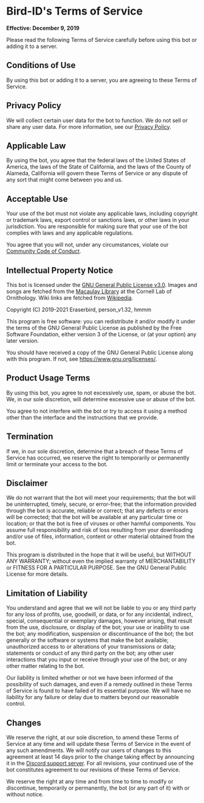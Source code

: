 # Bird-ID's Terms of Service

**Effective: December 9, 2019**

Please read the following Terms of Service carefully before using this bot or adding it to a server.

## Conditions of Use

By using this bot or adding it to a server, you are agreeing to these Terms of Service.

## Privacy Policy

We will collect certain user data for the bot to function. We do not sell or share any user data. For more information, see our [Privacy Policy](PRIVACY.md).

## Applicable Law

By using the bot, you agree that the federal laws of the United States of America, the laws of the State of California, and the laws of the County of Alameda, California will govern these Terms of Service or any dispute of any sort that might come between you and us.

## Acceptable Use

Your use of the bot must not violate any applicable laws, including copyright or trademark laws, export control or sanctions laws, or other laws in your jurisdiction. You are responsible for making sure that your use of the bot complies with laws and any applicable regulations.

You agree that you will not, under any circumstances, violate our [Community Code of Conduct](CODE_OF_CONDUCT.md).

## Intellectual Property Notice

This bot is licensed under the [GNU General Public License v3.0](LICENSE). Images and songs are fetched from the [Macaulay Library](https://www.macaulaylibrary.org/) at the Cornell Lab of Ornithology. Wiki links are fetched from [Wikipedia](https://en.wikipedia.org/).

Copyright (C) 2019-2021 Eraserbird, person_v1.32, hmmm

This program is free software: you can redistribute it and/or modify
it under the terms of the GNU General Public License as published by
the Free Software Foundation, either version 3 of the License, or
(at your option) any later version.

You should have received a copy of the GNU General Public License
along with this program. If not, see <https://www.gnu.org/licenses/>.

## Product Usage Terms

By using this bot, you agree to not excessively use, spam, or abuse the bot. We, in our sole discretion, will determine excessive use or abuse of the bot.

You agree to not interfere with the bot or try to access it using a method other than the interface and the instructions that we provide.

## Termination

If we, in our sole discretion, determine that a breach of these Terms of Service has occurred, we reserve the right to temporarily or permanently limit or terminate your access to the bot.

## Disclaimer

We do not warrant that the bot will meet your requirements; that the bot will be uninterrupted, timely, secure, or error-free; that the information provided through the bot is accurate, reliable or correct; that any defects or errors will be corrected; that the bot will be available at any particular time or location; or that the bot is free of viruses or other harmful components. You assume full responsibility and risk of loss resulting from your downloading and/or use of files, information, content or other material obtained from the bot.

This program is distributed in the hope that it will be useful,
but WITHOUT ANY WARRANTY; without even the implied warranty of
MERCHANTABILITY or FITNESS FOR A PARTICULAR PURPOSE. See the
GNU General Public License for more details.

## Limitation of Liability

You understand and agree that we will not be liable to you or any third party for any loss of profits, use, goodwill, or data, or for any incidental, indirect, special, consequential or exemplary damages, however arising, that result from the use, disclosure, or display of the bot; your use or inability to use the bot; any modification, suspension or discontinuance of the bot; the bot generally or the software or systems that make the bot available; unauthorized access to or alterations of your transmissions or data; statements or conduct of any third party on the bot; any other user interactions that you input or receive through your use of the bot; or any other matter relating to the bot.

Our liability is limited whether or not we have been informed of the possibility of such damages, and even if a remedy outlined in these Terms of Service is found to have failed of its essential purpose. We will have no liability for any failure or delay due to matters beyond our reasonable control.

## Changes

We reserve the right, at our sole discretion, to amend these Terms of Service at any time and will update these Terms of Service in the event of any such amendments. We will notify our users of changes to this agreement at least 14 days prior to the change taking effect by announcing it in the [Discord support server](https://discord.gg/fXxYyDJ). For all revisions, your continued use of the bot constitutes agreement to our revisions of these Terms of Service.

We reserve the right at any time and from time to time to modify or discontinue, temporarily or permanently, the bot (or any part of it) with or without notice.
